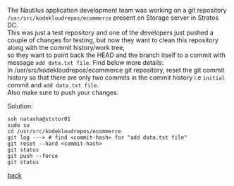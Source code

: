 The Nautilus application development team was working on a git repository `/usr/src/kodekloudrepos/ecommerce` present on Storage server in Stratos DC.  
This was just a test repository and one of the developers just pushed a couple of changes for testing, but now they want to clean this repository along with the commit history/work tree,  
so they want to point back the HEAD and the branch itself to a commit with message `add data.txt file`. Find below more details:  
In /usr/src/kodekloudrepos/ecommerce git repository, reset the git commit history so that there are only two commits in the commit history i.e `initial` commit and `add data.txt file`.  
Also make sure to push your changes.

Solution:  
```
ssh natasha@ststor01
sudo su
cd /usr/src/kodekloudrepos/ecommerce
git log ---> # find <commit-hash> for "add data.txt file"
git reset --hard <commit-hash>
git status
git push --force
git status
```

[back](https://github.com/MederD/Kodekloud-Engineer-Tasks)
